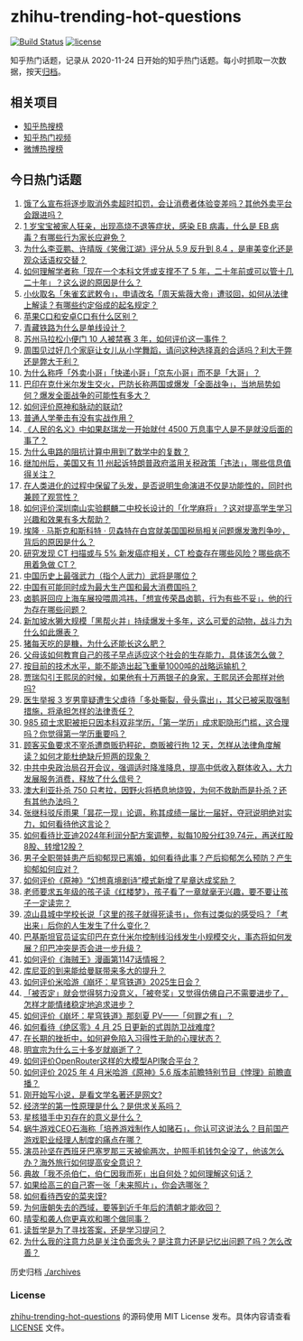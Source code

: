# zhihu-trending-hot-questions

[![Build Status](https://github.com/justjavac/zhihu-trending-hot-questions/workflows/ci/badge.svg?branch=master)](https://github.com/justjavac/zhihu-trending-hot-questions/actions)
[![license](https://img.shields.io/github/license/justjavac/zhihu-trending-hot-questions)](https://github.com/justjavac/zhihu-trending-hot-questions/blob/master/LICENSE)

知乎热门话题，记录从 2020-11-24
日开始的知乎热门话题。每小时抓取一次数据，按天[归档](./archives)。

## 相关项目

- [知乎热搜榜](https://github.com/justjavac/zhihu-trending-top-search)
- [知乎热门视频](https://github.com/justjavac/zhihu-trending-hot-video)
- [微博热搜榜](https://github.com/justjavac/weibo-trending-hot-search)

## 今日热门话题

<!-- BEGIN -->
<!-- 最后更新时间 Sat Apr 26 2025 11:00:09 GMT+0800 (China Standard Time) -->

1. [饿了么宣布将逐步取消外卖超时扣罚，会让消费者体验变差吗？其他外卖平台会跟进吗？](https://www.zhihu.com/question/1899228774433781200)
1. [1 岁宝宝被家人狂亲，出现高烧不退等症状，感染 EB 病毒，什么是 EB 病毒？有哪些行为家长应避免？](https://www.zhihu.com/question/1897632800481436000)
1. [为什么李亚鹏、许晴版《笑傲江湖》评分从 5.9 反升到 8.4 ，是审美变化还是观众话语权交替？](https://www.zhihu.com/question/542184775)
1. [如何理解学者称「现在一个本科文凭或支撑不了 5 年，二十年前或可以管十几二十年」？这么说的原因是什么？](https://www.zhihu.com/question/1899154950673622500)
1. [小伙取名「朱雀玄武敕令」，申请改名「周天紫薇大帝」遭驳回，如何从法律上解读？有哪些约定俗成的起名规定？](https://www.zhihu.com/question/1899124986742043100)
1. [苹果C口和安卓C口有什么区别？](https://www.zhihu.com/question/646909743)
1. [青藏铁路为什么是单线设计？](https://www.zhihu.com/question/598665125)
1. [苏州马拉松小便门 10 人被禁赛 3 年，如何评价这一事件？](https://www.zhihu.com/question/1899032893747099100)
1. [周围见过好几个家庭让女儿从小学舞蹈，请问这种选择真的合适吗？利大于弊还是弊大于利？](https://www.zhihu.com/question/15572969148)
1. [为什么称呼「外卖小哥」「快递小哥」「京东小哥」而不是「大哥」？](https://www.zhihu.com/question/1898667575707154000)
1. [巴印在克什米尔发生交火，巴防长称两国或爆发「全面战争」，当地局势如何？爆发全面战争的可能性有多大？](https://www.zhihu.com/question/1899166570804115500)
1. [如何评价原神和脉动的联动?](https://www.zhihu.com/question/1899174685586989600)
1. [普通人学拳击有没有实战作用？](https://www.zhihu.com/question/1894558562346321000)
1. [《人民的名义》中如果赵瑞龙一开始就付 4500 万息事宁人是不是就没后面的事了？](https://www.zhihu.com/question/58848165)
1. [为什么电路的阻抗计算中用到了数学中的复数？](https://www.zhihu.com/question/653997286)
1. [继加州后，美国又有 11 州起诉特朗普政府滥用关税政策「违法」，哪些信息值得关注？](https://www.zhihu.com/question/1898698926007230700)
1. [在人类进化的过程中保留了头发，是否说明生命演进不仅是功能性的，同时也兼顾了观赏性？](https://www.zhihu.com/question/1898180827717797400)
1. [如何评价深圳南山实验麒麟二中校长设计的「化学麻将」？这对提高学生学习兴趣和效果有多大帮助？](https://www.zhihu.com/question/1898451330474947000)
1. [埃隆 · 马斯克和斯科特 · 贝森特在白宫就美国国税局相关问题爆发激烈争吵，背后的原因是什么？](https://www.zhihu.com/question/1898742059784992300)
1. [研究发现 CT 扫描或与 5% 新发癌症相关，CT 检查存在哪些风险？哪些病不用着急做 CT？](https://www.zhihu.com/question/1897614167868924400)
1. [中国历史上最强武力（指个人武力）武将是哪位？](https://www.zhihu.com/question/593575097)
1. [中国有可能同时成为最大生产国和最大消费国吗？](https://www.zhihu.com/question/1898704682098099200)
1. [卤鹅哥回应上海车展投喂周鸿祎，「想宣传荣昌卤鹅，行为有些不妥」，他的行为存在哪些问题？](https://www.zhihu.com/question/1898782554867331600)
1. [新加坡水獭大规模「黑帮火并」持续爆发十多年，这么可爱的动物，战斗力为什么如此爆表？](https://www.zhihu.com/question/1897981755551609300)
1. [猪每天吃的是糠，为什么还能长这么肥？](https://www.zhihu.com/question/1892252106003562800)
1. [父母该如何教育自己的孩子早点适应这个社会的生存能力，具体该怎么做？](https://www.zhihu.com/question/15137269194)
1. [按目前的技术水平，能不能造出起飞重量1000吨的战略运输机？](https://www.zhihu.com/question/1896601742474454800)
1. [贾瑞勾引王熙凤的时候，如果他有十万两银子的身家，王熙凤还会那样对他吗?](https://www.zhihu.com/question/14352249594)
1. [医生举报 3 岁男童疑遭生父虐待「多处撕裂，骨头露出」，其父已被采取强制措施，将承担怎样的法律责任？](https://www.zhihu.com/question/1898704334318953500)
1. [985 硕士求职被拒只因本科双非学历，「第一学历」成求职隐形门槛，这合理吗？你觉得第一学历重要吗？](https://www.zhihu.com/question/1898772629810279700)
1. [顾客买鱼要求不宰杀遭商贩扔秤砣，商贩被行拘 12 天，怎样从法律角度解读？如何才能杜绝缺斤短两的现象？](https://www.zhihu.com/question/1898703982794352600)
1. [中共中央政治局召开会议，强调适时降准降息，提高中低收入群体收入，大力发展服务消费，释放了什么信号？](https://www.zhihu.com/question/1899099045215045400)
1. [澳大利亚扑杀 750 只考拉，因野火将栖息地烧毁，为何不救助而是扑杀？还有其他办法吗？](https://www.zhihu.com/question/1898913754600708000)
1. [张继科驳斥雨果「昙花一现」论调，称其成绩一届比一届好，夺冠说明绝对实力，如何看待他这言论？](https://www.zhihu.com/question/1899049985120625000)
1. [如何看待比亚迪2024年利润分配方案调整，拟每10股分红39.74元，再送红股8股、转增12股？](https://www.zhihu.com/question/1898142485450068500)
1. [男子全职带娃患产后抑郁现已离婚，如何看待此事？产后抑郁怎么预防？产生抑郁如何应对？](https://www.zhihu.com/question/1898311003843860500)
1. [如何评价《原神》“幻想真境剧诗”模式新增了星章达成奖励？](https://www.zhihu.com/question/1898337355548582400)
1. [老师要求五年级的孩子读《红楼梦》，孩子看了一章就毫无兴趣，要不要让孩子一定读完？](https://www.zhihu.com/question/1894301101634860500)
1. [凉山县城中学校长说「这里的孩子就得死读书」，你有过类似的感受吗？「考出来」后你的人生发生了什么变化？](https://www.zhihu.com/question/1896588574071161300)
1. [巴基斯坦官员证实印巴在克什米尔控制线沿线发生小规模交火，事态将如何发展？印巴冲突是否会进一步升级？](https://www.zhihu.com/question/1899133507340576300)
1. [如何评价《海贼王》漫画第1147话情报？](https://www.zhihu.com/question/1898314424042910500)
1. [库尼亚的到来能给曼联带来多大的提升？](https://www.zhihu.com/question/1898447863798818300)
1. [如何评价米哈游《崩坏：星穹铁道》2025生日会？](https://www.zhihu.com/question/1898830831956492800)
1. [「被否定」就会觉得努力没意义，「被夸奖」又觉得仿佛自己不需要进步了，怎样才能情绪稳定地追求进步？](https://www.zhihu.com/question/1893772831172587800)
1. [如何评价《崩坏：星穹铁道》那刻夏 PV——「何罪之有」？](https://www.zhihu.com/question/1899078725934487300)
1. [如何看待《绝区零》4 月 25 日更新的式舆防卫战难度?](https://www.zhihu.com/question/1898998964088465000)
1. [在长期的挫折中，如何避免陷入习得性无助的心理状态？](https://www.zhihu.com/question/1888970264924095500)
1. [明宣宗为什么三十多岁就崩逝了？](https://www.zhihu.com/question/1898267129070987300)
1. [如何评价OpenRouter这样的大模型API聚合平台？](https://www.zhihu.com/question/1888935343430013000)
1. [如何评价 2025 年 4 月米哈游《原神》5.6 版本前瞻特别节目《悖理》前瞻直播？](https://www.zhihu.com/question/1898831448447887000)
1. [刚开始写小说，是看文学名著还是网文?](https://www.zhihu.com/question/1896675223182496000)
1. [经济学的第一性原理是什么？是供求关系吗？](https://www.zhihu.com/question/1899042469057880300)
1. [星核猎手中刃存在的意义是什么？](https://www.zhihu.com/question/1898783527522276400)
1. [蜗牛游戏CEO石海称「培养游戏制作人如赌石」，你认可这说法么？目前国产游戏职业经理人制度的痛点在哪？](https://www.zhihu.com/question/1897237049486074400)
1. [演员孙坚在西班牙巴塞罗那三天被偷两次，护照手机钱包全没了，他该怎么办？海外旅行如何提高安全意识？](https://www.zhihu.com/question/1898807797098965000)
1. [典故「我不杀伯仁，伯仁因我而死」出自何处？如何理解这句话？](https://www.zhihu.com/question/1895054628925723100)
1. [如果给高三的自己寄一张「未来照片」，你会选哪张？](https://www.zhihu.com/question/1898413606795703600)
1. [如何看待西安的菜夹馍?](https://www.zhihu.com/question/1893973027651297500)
1. [为何唐朝失去的西域，要等到近千年后的清朝才能收回？](https://www.zhihu.com/question/1896427341653206800)
1. [晴雯和袭人你更喜欢和哪个做同事？](https://www.zhihu.com/question/1892290856091879000)
1. [读哲学是为了寻找答案，还是学习提问？](https://www.zhihu.com/question/1894013843518223400)
1. [为什么我的注意力总是关注负面念头？是注意力还是记忆出问题了吗？怎么改善？](https://www.zhihu.com/question/1898166424888935200)

<!-- END -->

历史归档 [./archives](./archives)

### License

[zhihu-trending-hot-questions](https://github.com/justjavac/zhihu-trending-hot-questions)
的源码使用 MIT License 发布。具体内容请查看 [LICENSE](./LICENSE) 文件。

